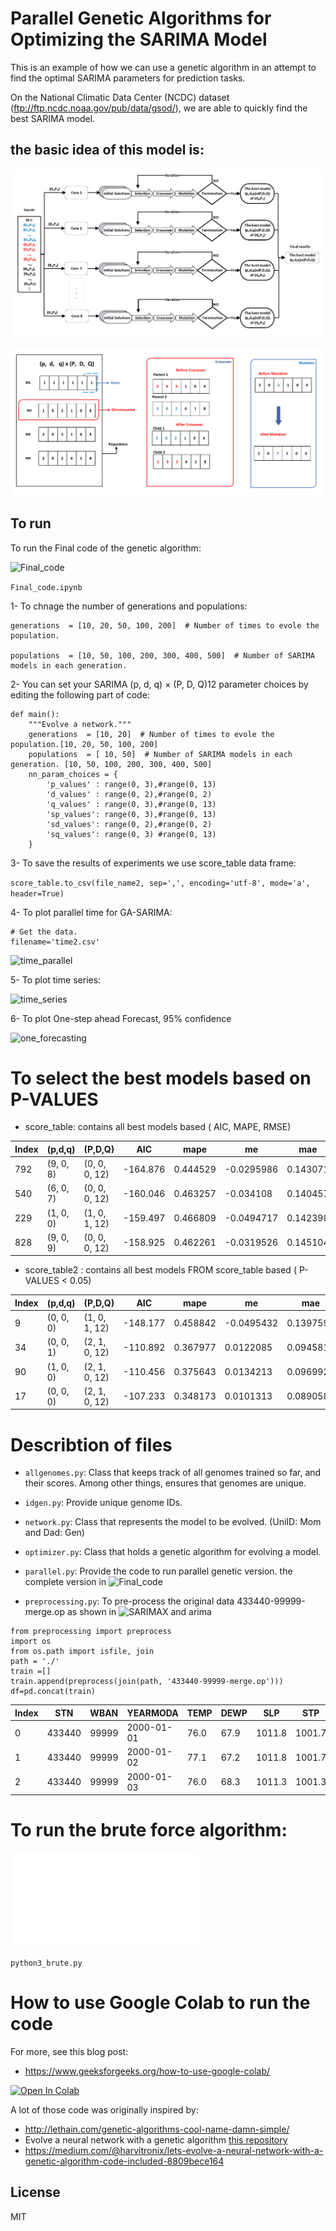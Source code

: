 # Parallel Genetic Algorithms for Optimizing the SARIMA Model

This is an example of how we can use a genetic algorithm in an attempt to find the optimal SARIMA parameters for prediction tasks. 

On the National Climatic Data Center (NCDC) dataset (ftp://ftp.ncdc.noaa.gov/pub/data/gsod/), we are able to quickly find the best SARIMA model. 

## the basic idea of this model is:

![GA_ARIMA_Parallel2](GA_ARIMA_Parallel2.png)

![GA_ARIMA_Parallel3](GA_ARIMA_Parallel3.png)


## To run

To run the Final code of the genetic algorithm:

![Final_code](Final_code.ipynb)

```Final_code.ipynb```

1- To chnage the number of generations and populations:
```
generations  = [10, 20, 50, 100, 200]  # Number of times to evole the population.

populations  = [10, 50, 100, 200, 300, 400, 500]  # Number of SARIMA models in each generation.
```

2- You can set your SARIMA (p, d, q) × (P, D, Q)12 parameter choices by editing the following part of code:

```  
def main():
    """Evolve a network."""
    generations  = [10, 20]  # Number of times to evole the population.[10, 20, 50, 100, 200]
    populations  = [ 10, 50]  # Number of SARIMA models in each generation. [10, 50, 100, 200, 300, 400, 500]
    nn_param_choices = {
        'p_values' : range(0, 3),#range(0, 13)
        'd_values' : range(0, 2),#range(0, 2)
        'q_values' : range(0, 3),#range(0, 13)
        'sp_values': range(0, 3),#range(0, 13)
        'sd_values': range(0, 2),#range(0, 2)
        'sq_values': range(0, 3) #range(0, 13)
    }
```

3- To save the results of experiments we use score_table  data frame:

``` score_table.to_csv(file_name2, sep=',', encoding='utf-8', mode='a', header=True) ```


4- To plot parallel time for GA-SARIMA:
```
# Get the data.
filename='time2.csv'
```
![time_parallel](time_parallel_plot1.png)

5- To plot time series:

![time_series](time_series.png)

6- To plot One-step ahead Forecast, 95% confidence

![one_forecasting](one_forecasting.png)


# To select the best models based on P-VALUES

- score_table: contains all best models based ( AIC, MAPE, RMSE)

| Index | (p,d,q)   | (P,D,Q)       | AIC      | mape     | me         | mae      | mpe       | mse       | rmse     | corr     | minmax    |
|-------|-----------|---------------|----------|----------|------------|----------|-----------|-----------|----------|----------|-----------|
| 792   | (9, 0, 8) | (0, 0, 0, 12) | -164.876 | 0.444529 | -0.0295986 | 0.143071 | -0.21997  | 0.0281478 | 0.167773 | 0.957295 | 0.122894  |
| 540   | (6, 0, 7) | (0, 0, 0, 12) | -160.046 | 0.463257 | -0.034108  | 0.140457 | -0.216192 | 0.0268177 | 0.163761 | 0.959942 | 0.0968388 |
| 229   | (1, 0, 0) | (1, 0, 1, 12) | -159.497 | 0.466809 | -0.0494717 | 0.142398 | -0.206366 | 0.0281191 | 0.167688 | 0.959793 | 0.193557  |
| 828   | (9, 0, 9) | (0, 0, 0, 12) | -158.925 | 0.462261 | -0.0319526 | 0.145104 | -0.227347 | 0.0275848 | 0.166087 | 0.958335 | 0.122391  |

- score_table2 : contains all best models FROM score_table based ( P-VALUES < 0.05)

| Index | (p,d,q)   | (P,D,Q)       | AIC      | mape     | me         | mae       | mpe       | mse       | rmse     | corr     | minmax     |
|-------|-----------|---------------|----------|----------|------------|-----------|-----------|-----------|----------|----------|------------|
| 9     | (0, 0, 0) | (1, 0, 1, 12) | -148.177 | 0.458842 | -0.0495432 | 0.139759  | -0.200593 | 0.0272963 | 0.165216 | 0.961095 | 0.195071   |
| 34    | (0, 0, 1) | (2, 1, 0, 12) | -110.892 | 0.367977 | 0.0122085  | 0.0945813 | -0.182121 | 0.0142993 | 0.11958  | 0.978752 | -0.263296  |
| 90    | (1, 0, 0) | (2, 1, 0, 12) | -110.456 | 0.375643 | 0.0134213  | 0.096992  | -0.186618 | 0.0150715 | 0.122766 | 0.977709 | -0.465028  |
| 17    | (0, 0, 0) | (2, 1, 0, 12) | -107.233 | 0.348173 | 0.0101313  | 0.0890584 | -0.170927 | 0.0126278 | 0.112373 | 0.981129 | -0.0930694 |


# Describtion of files
- `allgenomes.py`: Class that keeps track of all genomes trained so far, and their scores.
    Among other things, ensures that genomes are unique.

- `idgen.py`: Provide unique genome IDs.

- `network.py`: Class that represents the model to be evolved. (UniID: Mom and Dad: Gen)

- `optimizer.py`: Class that holds a genetic algorithm for evolving a model.

- `parallel.py`: Provide the code to run parallel genetic version. the complete version in 
![Final_code](Final_code.ipynb)

- `preprocessing.py`: To pre-process the original data 433440-99999-merge.op as shown in ![SARIMAX and arima ](https://github.com/ibrahim85/Genetic-Alg-and-SARIMA/blob/master/Genetic%20Alg%20and%20SARIMA/paper%206%20--%20GA--SARIMAX%20and%20arima%20.ipynb)

```
from preprocessing import preprocess
import os
from os.path import isfile, join
path = './'
train =[]
train.append(preprocess(join(path, '433440-99999-merge.op')))
df=pd.concat(train)
```
| Index | STN    | WBAN  | YEARMODA   | TEMP | DEWP | SLP    | STP    | VISIB | WDSP | MXSPD | GUST | MAX  | MIN  | PRCP |
|-------|--------|-------|------------|------|------|--------|--------|-------|------|-------|------|------|------|------|
| 0     | 433440 | 99999 | 2000-01-01 | 76.0 | 67.9 | 1011.8 | 1001.7 | 2.8   | 8.0  | 14.0  | NaN  | 85.1 | 68.5 | 0.01 |
| 1     | 433440 | 99999 | 2000-01-02 | 77.1 | 67.2 | 1011.8 | 1001.7 | 4.1   | 9.1  | 15.0  | NaN  | 86.0 | 68.0 | 0.00 |
| 2     | 433440 | 99999 | 2000-01-03 | 76.0 | 68.3 | 1011.3 | 1001.3 | 2.5   | 8.3  | 14.0  | NaN  | 81.3 | 71.6 | 0.00 |


# To run the brute force algorithm:

![python3 brute](python3_brute.py)

```python3_brute.py```

# How to use Google Colab to run the code

For more, see this blog post: 

- https://www.geeksforgeeks.org/how-to-use-google-colab/


[![Open In Colab](https://colab.research.google.com/assets/colab-badge.svg)](https://github.com/ibrahim85/Genetic-Alg-and-SARIMA/blob/master/Genetic%20Alg%20and%20SARIMA/Final_code.ipynb)


A lot of those code was originally inspired by:

- http://lethain.com/genetic-algorithms-cool-name-damn-simple/
- Evolve a neural network with a genetic algorithm [this repository](https://github.com/harvitronix/neural-network-genetic-algorithm)
- https://medium.com/@harvitronix/lets-evolve-a-neural-network-with-a-genetic-algorithm-code-included-8809bece164

## License

MIT


